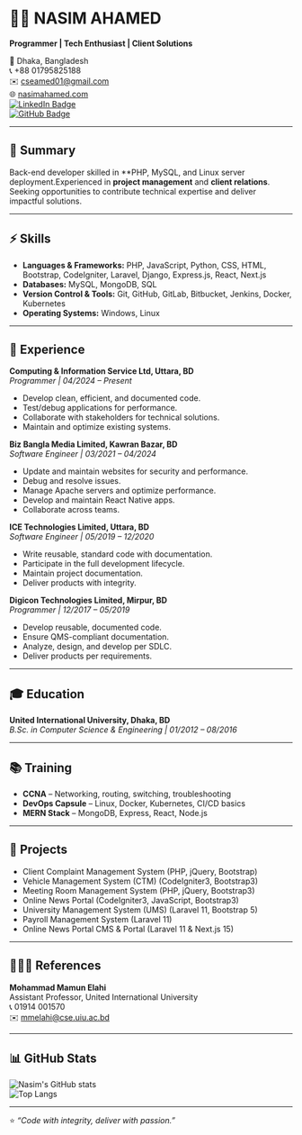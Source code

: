 # 👨‍💻 NASIM AHAMED  
**Programmer | Tech Enthusiast | Client Solutions**  

📍 Dhaka, Bangladesh  
📞 +88 01795825188  
✉️ [cseamed01@gmail.com](mailto:cseamed01@gmail.com)  
🌐 [nasimahamed.com](https://nasimahamed.com)  
[![LinkedIn Badge](https://img.shields.io/badge/-LinkedIn-blue?style=flat&logo=Linkedin&logoColor=white)](https://linkedin.com/in/yourlinkedin)  
[![GitHub Badge](https://img.shields.io/badge/-GitHub-black?style=flat&logo=github)](https://github.com/cseahmed01)  

---

## 📝 Summary  
Back-end developer skilled in **PHP, MySQL, and Linux server deployment.Experienced in **project management** and **client relations**. Seeking opportunities to contribute technical expertise and deliver impactful solutions.  

---

## ⚡ Skills  
- **Languages & Frameworks:** PHP, JavaScript, Python, CSS, HTML, Bootstrap, CodeIgniter, Laravel, Django, Express.js, React, Next.js  
- **Databases:** MySQL, MongoDB, SQL  
- **Version Control & Tools:** Git, GitHub, GitLab, Bitbucket, Jenkins, Docker, Kubernetes  
- **Operating Systems:** Windows, Linux  

---

## 💼 Experience  

**Computing & Information Service Ltd, Uttara, BD**  
*Programmer | 04/2024 – Present*  
- Develop clean, efficient, and documented code.  
- Test/debug applications for performance.  
- Collaborate with stakeholders for technical solutions.  
- Maintain and optimize existing systems.  

**Biz Bangla Media Limited, Kawran Bazar, BD**  
*Software Engineer | 03/2021 – 04/2024*  
- Update and maintain websites for security and performance.  
- Debug and resolve issues.  
- Manage Apache servers and optimize performance.  
- Develop and maintain React Native apps.  
- Collaborate across teams.  

**ICE Technologies Limited, Uttara, BD**  
*Software Engineer | 05/2019 – 12/2020*  
- Write reusable, standard code with documentation.  
- Participate in the full development lifecycle.  
- Maintain project documentation.  
- Deliver products with integrity.  

**Digicon Technologies Limited, Mirpur, BD**  
*Programmer | 12/2017 – 05/2019*  
- Develop reusable, documented code.  
- Ensure QMS-compliant documentation.  
- Analyze, design, and develop per SDLC.  
- Deliver products per requirements.  

---

## 🎓 Education  
**United International University, Dhaka, BD**  
*B.Sc. in Computer Science & Engineering | 01/2012 – 08/2016*  

---

## 📚 Training  
- **CCNA** – Networking, routing, switching, troubleshooting  
- **DevOps Capsule** – Linux, Docker, Kubernetes, CI/CD basics  
- **MERN Stack** – MongoDB, Express, React, Node.js  

---

## 🚀 Projects  
- Client Complaint Management System (PHP, jQuery, Bootstrap)  
- Vehicle Management System (CTM) (CodeIgniter3, Bootstrap3)  
- Meeting Room Management System (PHP, jQuery, Bootstrap3)  
- Online News Portal (CodeIgniter3, JavaScript, Bootstrap3)  
- University Management System (UMS) (Laravel 11, Bootstrap 5)  
- Payroll Management System (Laravel 11)  
- Online News Portal CMS & Portal (Laravel 11 & Next.js 15)  

---

## 🧑‍🤝‍🧑 References  
**Mohammad Mamun Elahi**  
Assistant Professor, United International University  
📞 01914 001570  
✉️ mmelahi@cse.uiu.ac.bd  

---

## 📊 GitHub Stats  

![Nasim's GitHub stats](https://github-readme-stats.vercel.app/api?username=cseahmed01&show_icons=true&theme=tokyonight)  
![Top Langs](https://github-readme-stats.vercel.app/api/top-langs/?username=cseahmed01&layout=compact&theme=tokyonight)  

---

⭐️ _“Code with integrity, deliver with passion.”_  
